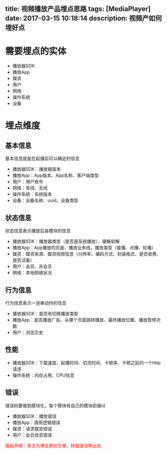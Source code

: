 title: 视频播放产品埋点思路
tags: [MediaPlayer]
date: 2017-03-15 10:18:14
description: 视频产如何埋好点
---

# 需要埋点的实体
- 播放器SDK
- 播放App
- 媒资
- 用户
- 网络
- 操作系统
- 设备

# 埋点维度
## 基本信息
基本信息就是在起播前可以确定的信息
- 播放器SDK：播放器版本
- 播放App：App版本、App名称、客户端类型
- 用户：用户账号
- 网络：有线、无线
- 操作系统：系统版本
- 设备：设备名称、uuid，设备类型

## 状态信息
状态信息表示播放后各模块的信息
- 播放器SDK：播放器类型（是否是系统播放）、硬解软解
- 播放App：App播放的页面、播放业务线，播放类型（直播、点播、轮播）
- 媒资：媒资来源、媒资视频信息（分辨率、编码方式、封装格式、是否收费、是否试看）
- 用户：会员、非会员
- 网络：本地网络状况

## 行为信息
行为信息表示一连串动作的信息
- 播放器SDK：是否有切换播放类型
- 播放App：是否播放广告、从哪个页面跳转播放、最终播放位置、播放暂停次数
- 用户：浏览历史

## 性能
- 播放器SDK：下载速度、起播时间、切流时间、卡顿率、卡顿之前的一个http请求
- 操作系统：内存占用、CPU信息

## 错误
错误码要做到模块化，每个模块有自己的模块前缀id
- 播放器SDK：播放错误
- 播放App：调用逻辑错误
- 媒资：请求媒资错误
- 用户：会员信息错误

<font color="#FF0000">版权声明：本文为博主原创文章，转载请注明出处</font>
